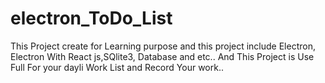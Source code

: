 # electron_ToDo_List
This Project create for Learning purpose and this project include  Electron, Electron With React js,SQlite3, Database and etc.. And This Project is Use Full For your dayli Work List and Record Your work..
